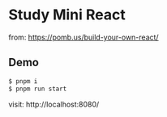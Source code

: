 # Study Mini React

from: https://pomb.us/build-your-own-react/

## Demo

```bash
$ pnpm i
$ pnpm run start
```

visit: http://localhost:8080/
